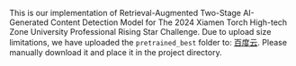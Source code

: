 This is our implementation of Retrieval-Augmented Two-Stage AI-Generated Content Detection Model for The 2024 Xiamen Torch High-tech Zone University Professional Rising Star Challenge.
Due to upload size limitations, we have uploaded the `pretrained_best` folder to: [百度云](https://pan.baidu.com/s/1_1UEOKBfp36iufE2q0ZCZg?pwd=8888). Please manually download it and place it in the project directory.
